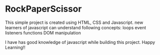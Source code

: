 # RockPaperScissor
This simple project is created using HTML, CSS and Javascript.
new learners of javascript can understand following concepts:
loops
event listeners
functions
DOM manipulation

I have has good knowledge of javascript while building this project.
Happy Learning!!
